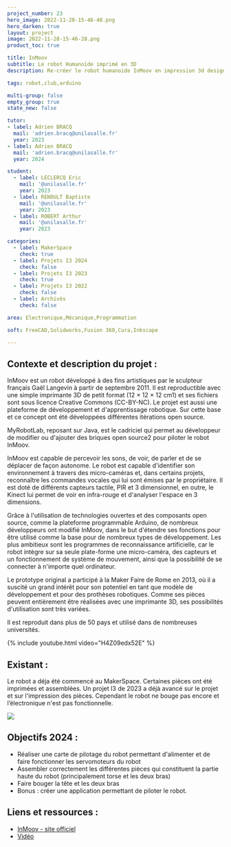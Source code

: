 ```yaml
---
project_number: 23
hero_image: 2022-11-28-15-46-48.png
hero_darken: true
layout: project
image: 2022-11-28-15-46-28.png
product_toc: true

title: InMoov
subtitle: Le robot Humanoïde imprimé en 3D
description: Re-créer le robot humanoide InMoov en impression 3d designé par Gaëlle Langevin, sculpteur français.

tags: robot,club,arduino

multi-group: false
empty_group: true
state_new: false

tutor:
- label: Adrien BRACQ
  mail: 'adrien.bracq@unilasalle.fr'
  year: 2023
- label: Adrien BRACQ
  mail: 'adrien.bracq@unilasalle.fr'
  year: 2024

student:
  - label: LECLERCQ Eric 
    mail: '@unilasalle.fr'
    year: 2023
  - label: RENOULT Baptiste 
    mail: '@unilasalle.fr'
    year: 2023
  - label: ROBERT Arthur 
    mail: '@unilasalle.fr'
    year: 2023

categories:
  - label: MakerSpace
    check: true
  - label: Projets I3 2024
    check: false
  - label: Projets I3 2023
    check: true
  - label: Projets I3 2022
    check: false
  - label: Archivés
    check: false

area: Electronique,Mécanique,Programmation

soft: FreeCAD,Solidworks,Fusion 360,Cura,Inkscape

---
```


## Contexte et description du projet :

InMoov est un robot développé à des fins artistiques par le sculpteur français Gaël Langevin à partir de septembre 2011. Il est reproductible avec une simple imprimante 3D de petit format (12 × 12 × 12 cm1) et ses fichiers sont sous licence Creative Commons (CC-BY-NC). Le projet est aussi une plateforme de développement et d'apprentissage robotique. Sur cette base et ce concept ont été développées différentes itérations open source.

MyRobotLab, reposant sur Java, est le cadriciel qui permet au développeur de modifier ou d'ajouter des briques open source2 pour piloter le robot InMoov.

InMoov est capable de percevoir les sons, de voir, de parler et de se déplacer de façon autonome. Le robot est capable d'identifier son environnement à travers des micro-caméras et, dans certains projets, reconnaître les commandes vocales qui lui sont émises par le propriétaire. Il est doté de différents capteurs tactile, PIR et 3 dimensionnel, en outre, le Kinect lui permet de voir en infra-rouge et d'analyser l'espace en 3 dimensions.

Grâce à l'utilisation de technologies ouvertes et des composants open source, comme la plateforme programmable Arduino, de nombreux développeurs ont modifié InMoov, dans le but d'étendre ses fonctions pour être utilisé comme la base pour de nombreux types de développement. Les plus ambitieux sont les programmes de reconnaissance artificielle, car le robot intègre sur sa seule plate-forme une micro-caméra, des capteurs et un fonctionnement de système de mouvement, ainsi que la possibilité de se connecter à n'importe quel ordinateur.

Le prototype original a participé à la Maker Faire de Rome en 2013, où il a suscité un grand intérêt pour son potentiel en tant que modèle de développement et pour des prothèses robotiques. Comme ses pièces peuvent entièrement être réalisées avec une imprimante 3D, ses possibilités d'utilisation sont très variées.

Il est reproduit dans plus de 50 pays et utilisé dans de nombreuses universités.

{% include youtube.html video="H4Z09edx52E" %}

## Existant :

Le robot a déja été commencé au MakerSpace. Certaines pièces ont été imprimées et assemblées. Un projet I3 de 2023 a déjà avancé sur le projet et sur l'impression des pièces. Cependant le robot ne bouge pas encore et l’électronique n'est pas fonctionnelle. 

![](2022-11-28-15-53-21.png)

## Objectifs 2024 :

- Réaliser une carte de pilotage du robot permettant d'alimenter et de faire fonctionner les servomoteurs du robot
- Assembler correctement les différentes pièces qui constituent la partie haute du robot (principalement torse et les deux bras)
- Faire bouger la tête et les deux bras
- Bonus : créer une application permettant de piloter le robot.

## Liens et ressources :

- [InMoov - site officiel](https://inmoov.fr)
- [Vidéo](www.youtube.com/watch?v=H4Z09edx52E)